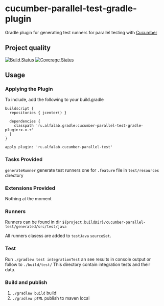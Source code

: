 # cucumber-parallel-test-gradle-plugin

Gradle plugin for generating test runners for parallel testing with [Cucumber](https://cucumber.io/)

## Project quality

[![Build Status](https://travis-ci.org/alfa-laboratory/cucumber-parallel-test-gradle-plugin.svg?branch=master)](https://travis-ci.org/alfa-laboratory/cucumber-parallel-test-gradle-plugin)
[![Coverage Status](https://coveralls.io/repos/github/alfa-laboratory/cucumber-parallel-test-gradle-plugin/badge.svg)](https://coveralls.io/github/alfa-laboratory/cucumber-parallel-test-gradle-plugin)

## Usage

### Applying the Plugin

To include, add the following to your build.gradle

    buildscript {
      repositories { jcenter() }

      dependencies {
        classpath 'ru.alfalab.gradle:cucumber-parallel-test-gradle-plugin:x.x.+'
      }
    }

    apply plugin: 'ru.alfalab.cucumber-parallel-test'

### Tasks Provided

`generateRunner` generate test runners one for `.feature` file in `test/resources` directory

### Extensions Provided

Nothing at the moment
    
### Runners

Runners can be found in dir `${project.buildDir}/cucumber-parallel-test/generated/src/test/java`

All runners clasess are added to `testJava` `sourceSet`.

### Test

Run `./gradlew test integrationTest` an see results in console output or follow to `./build/test/`
This directory contain integration tests and their data.

### Build and publish

1. `./gradlew build` build
2. `./gradlew pTML` publish to maven local
